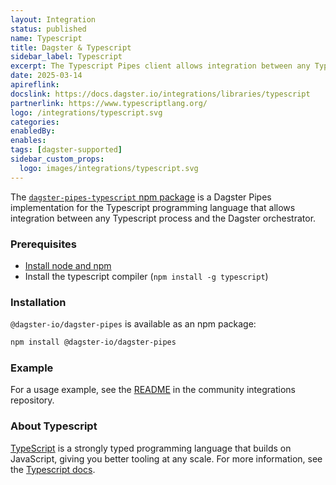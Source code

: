 ```yaml
---
layout: Integration
status: published
name: Typescript
title: Dagster & Typescript
sidebar_label: Typescript
excerpt: The Typescript Pipes client allows integration between any Typescript process and the Dagster orchestrator.
date: 2025-03-14
apireflink: 
docslink: https://docs.dagster.io/integrations/libraries/typescript
partnerlink: https://www.typescriptlang.org/
logo: /integrations/typescript.svg
categories:
enabledBy:
enables:
tags: [dagster-supported]
sidebar_custom_props: 
  logo: images/integrations/typescript.svg
---
```


The [`dagster-pipes-typescript` npm package](https://www.npmjs.com/package/@dagster-io/dagster-pipes) is a Dagster Pipes implementation for the Typescript programming language that allows integration between any Typescript process and the Dagster orchestrator.


### Prerequisites

- [Install node and npm](https://nodejs.org/en/download)
- Install the typescript compiler (`npm install -g typescript`)

### Installation

`@dagster-io/dagster-pipes` is available as an npm package:

```sh
npm install @dagster-io/dagster-pipes
```

### Example

For a usage example, see the [README](https://github.com/dagster-io/community-integrations/blob/main/libraries/pipes/implementations/typescript/README.md) in the community integrations repository.

### About Typescript

[TypeScript](https://www.typescriptlang.org/) is a strongly typed programming language that builds on JavaScript, giving you better tooling at any scale. For more information, see the [Typescript docs](https://www.typescriptlang.org/docs/).